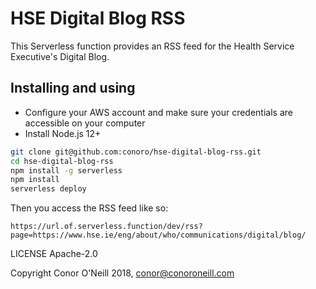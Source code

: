 # HSE Digital Blog RSS
This Serverless function provides an RSS feed for the Health Service Executive's Digital Blog.

## Installing and using
* Configure your AWS account and make sure your credentials are accessible on your computer
* Install Node.js 12+

```bash
git clone git@github.com:conoro/hse-digital-blog-rss.git
cd hse-digital-blog-rss
npm install -g serverless
npm install
serverless deploy
```
Then you access the RSS feed like so:

```
https://url.of.serverless.function/dev/rss?page=https://www.hse.ie/eng/about/who/communications/digital/blog/
```

LICENSE Apache-2.0

Copyright Conor O'Neill 2018, conor@conoroneill.com
